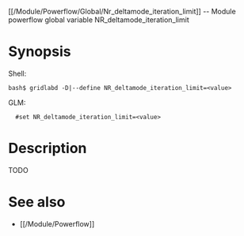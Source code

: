 [[/Module/Powerflow/Global/Nr_deltamode_iteration_limit]] -- Module powerflow global variable NR_deltamode_iteration_limit

# Synopsis

Shell:

~~~
bash$ gridlabd -D|--define NR_deltamode_iteration_limit=<value>
~~~

GLM:

~~~
  #set NR_deltamode_iteration_limit=<value>
~~~

# Description

TODO

# See also

* [[/Module/Powerflow]]
